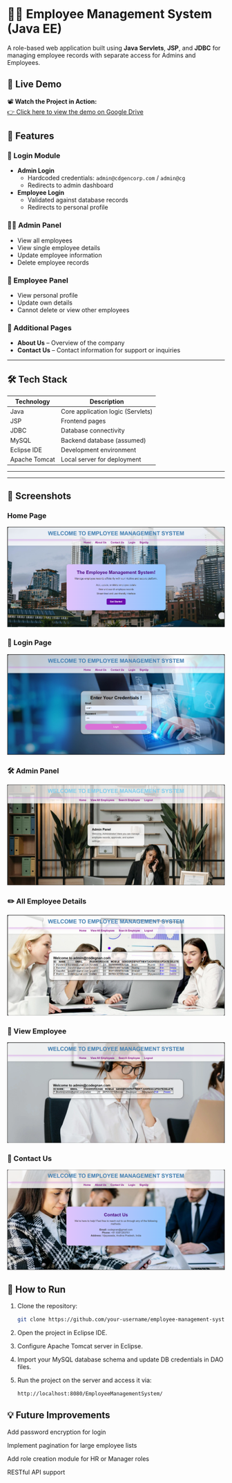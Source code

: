 # 👨‍💼 Employee Management System (Java EE)

A role-based web application built using **Java Servlets**, **JSP**, and **JDBC** for managing employee records with separate access for Admins and Employees.

## 🎥 Live Demo

📽️ **Watch the Project in Action:**  
[👉 Click here to view the demo on Google Drive](https://drive.google.com/file/d/1pZjE7_44tQhilh0dX2uuQRoaIHCuqenm/view?usp=sharing)


## 📌 Features

### 🔐 Login Module
- **Admin Login**
  - Hardcoded credentials: `admin@cdgencorp.com` / `admin@cg`
  - Redirects to admin dashboard
- **Employee Login**
  - Validated against database records
  - Redirects to personal profile

### 👨‍💼 Admin Panel
- View all employees
- View single employee details
- Update employee information
- Delete employee records

### 👷 Employee Panel
- View personal profile
- Update own details
- Cannot delete or view other employees

### 📄 Additional Pages
- **About Us** – Overview of the company
- **Contact Us** – Contact information for support or inquiries

---

## 🛠️ Tech Stack

| Technology     | Description                        |
|----------------|------------------------------------|
| Java           | Core application logic (Servlets)  |
| JSP            | Frontend pages                     |
| JDBC           | Database connectivity              |
| MySQL          | Backend database (assumed)         |
| Eclipse IDE    | Development environment            |
| Apache Tomcat  | Local server for deployment        |

---

---
## 📸 Screenshots
###  Home Page
![Home Page](screenshots/home.png)

### 🔐 Login Page
![Login Page](screenshots/login.png)

### 🛠️ Admin Panel
![Admin Dashboard](screenshots/admin-dashboard.png)

### ✏️ All Employee Details
![All Employee Details](screenshots/all-employees.png)

### 👷 View Employee
![View Employee](screenshots/view-employee.png)


### 📄 Contact Us
![Contact](screenshots/contact.png)

## 🧪 How to Run

1. Clone the repository:
   ```bash
   git clone https://github.com/your-username/employee-management-system.git
2. Open the project in Eclipse IDE.

3. Configure Apache Tomcat server in Eclipse.

4. Import your MySQL database schema and update DB credentials in DAO files.

5. Run the project on the server and access it via:
   ```bash
   http://localhost:8080/EmployeeManagementSystem/

## 💡 Future Improvements
Add password encryption for login

Implement pagination for large employee lists

Add role creation module for HR or Manager roles

RESTful API support

